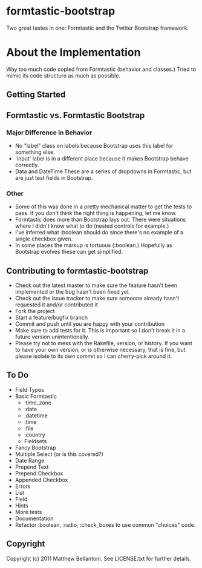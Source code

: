 # formtastic-bootstrap

Two great tastes in one: Formtastic and the Twitter Bootstrap framework.


# About the Implementation

Way too much code copied from Formtastic (behavior and classes.)
Tried to mimic its code structure as much as possible.

## Getting Started

## Formtastic vs. Formtastic Bootstrap

### Major Difference in Behavior

* No "label" class on labels because Bootstrap uses this label for something else.
* 'input' label is in a different place because it makes Bootstrap behave correctly.
* Data and DateTime These are a series of dropdowns in Formtastic, but are just test fields in Bootstrap.

### Other

* Some of this was done in a pretty mechanical matter to get the tests to pass.  If you don't think the right thing is happening, let me know.
* Formtastic does more than Bootstrap lays out.  There were situations where I didn't know what to do (nested controls for example.)
* I've inferred what :boolean should do since there's no example of a single checkbox given.
* In some places the markup is tortuous (:boolean.)  Hopefully as Bootstrap evolves these can get simplified.

## Contributing to formtastic-bootstrap
 
* Check out the latest master to make sure the feature hasn't been implemented or the bug hasn't been fixed yet
* Check out the issue tracker to make sure someone already hasn't requested it and/or contributed it
* Fork the project
* Start a feature/bugfix branch
* Commit and push until you are happy with your contribution
* Make sure to add tests for it. This is important so I don't break it in a future version unintentionally.
* Please try not to mess with the Rakefile, version, or history. If you want to have your own version, or is otherwise necessary, that is fine, but please isolate to its own commit so I can cherry-pick around it.

## To Do
* Field Types
 * Basic Formtastic
   * :time_zone
   * :date
   * :datetime
   * :time
   * :file
   * :country
   * Fieldsets
 * Fancy Bootstrap
  * Multiple Select (or is this covered?)
  * Date Range
  * Prepend Text
  * Prepend Checkbox
  * Appended Checkbox
* Errors
 * List
 * Field
* Hints
* More tests
* Documentation
* Refactor :boolean, :radio, :check_boxes to use common "choices" code.


## Copyright

Copyright (c) 2011 Matthew Bellantoni. See LICENSE.txt for further details.

